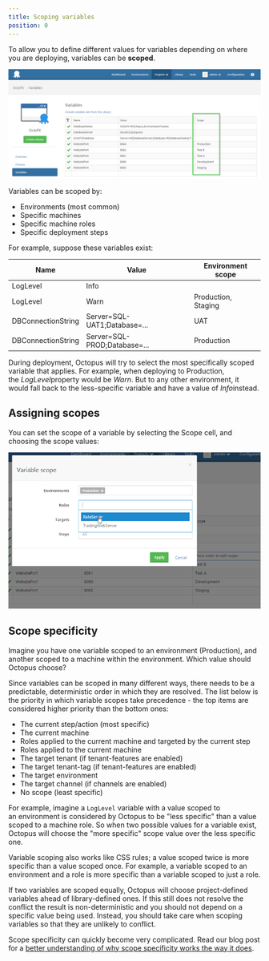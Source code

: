 ```yaml
---
title: Scoping variables
position: 0
---
```



To allow you to define different values for variables depending on where you are deploying, variables can be **scoped**.


![](/docs/images/3048305/3278293.png)


Variables can be scoped by:

- Environments (most common)
- Specific machines
- Specific machine roles
- Specific deployment steps



For example, suppose these variables exist:

| Name | Value | Environment scope |
| --- | --- | --- |
| LogLevel | Info |  |
| LogLevel | Warn | Production, Staging |
| DBConnectionString | Server=SQL-UAT1;Database=... | UAT |
| DBConnectionString | Server=SQL-PROD;Database=... | Production |


During deployment, Octopus will try to select the most specifically scoped variable that applies. For example, when deploying to Production, the *LogLevel*property would be *Warn*. But to any other environment, it would fall back to the less-specific variable and have a value of *Info*instead.

## Assigning scopes


You can set the scope of a variable by selecting the Scope cell, and choosing the scope values:


![](/docs/images/3048305/3278294.png)

## Scope specificity


Imagine you have one variable scoped to an environment (Production), and another scoped to a machine within the environment. Which value should Octopus choose?


Since variables can be scoped in many different ways, there needs to be a predictable, deterministic order in which they are resolved. The list below is the priority in which variable scopes take precedence - the top items are considered higher priority than the bottom ones:

- The current step/action (most specific)
- The current machine
- Roles applied to the current machine and targeted by the current step
- Roles applied to the current machine
- The target tenant (if tenant-features are enabled)
- The target tenant-tag (if tenant-features are enabled)
- The target environment
- The target channel (if channels are enabled)
- No scope (least specific)



For example, imagine a `LogLevel` variable with a value scoped to an environment is considered by Octopus to be "less specific" than a value scoped to a machine role. So when two possible values for a variable exist, Octopus will choose the "more specific" scope value over the less specific one.


Variable scoping also works like CSS rules; a value scoped twice is more specific than a value scoped once. For example, a variable scoped to an environment and a role is more specific than a variable scoped to just a role.


If two variables are scoped equally, Octopus will choose project-defined variables ahead of library-defined ones. If this still does not resolve the conflict the result is non-deterministic and you should not depend on a specific value being used. Instead, you should take care when scoping variables so that they are unlikely to conflict.


Scope specificity can quickly become very complicated. Read our blog post for a [better understanding of why scope specificity works the way it does](http://octopusdeploy.com/blog/variable-specificity-and-complexity).
